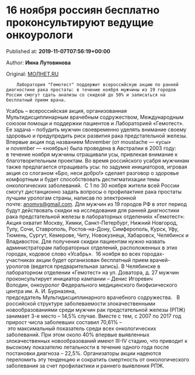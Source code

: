
# 16 ноября россиян бесплатно проконсультируют ведущие онкоурологи

Published at: **2019-11-07T07:56:19+00:00**

Author: **Инна Лутовинова**

Original: [МОЛНЕТ.RU](https://www.molnet.ru/mos/ru/health_and_social/o_717705)


        Лаборатория "Гемотест" поддержит всероссийскую акцию по ранней диагностике рака простаты: в течение ноября мужчины из 19 городов России смогут сдать анализы со скидкой до 50% и записаться на бесплатный прием врача.
      
Усабрь – всероссийская акция, организованная Мультидисциплинарным врачебным содружеством, Международным союзом помощи и поддержки пациентов и Лабораторией «Гемотест». Ее задача – побудить мужчин своевременно уделять внимание своему здоровью и предупредить риск развития рака предстательной железы. 
Впервые акция под названием Movember (от moustache — «усы» и november — «ноябрь») была проведена в Австралии в 2003 году: в течение ноября мужчины отращивали усы, привлекая внимание к благотворительным проектам. Во время российского усабря мужчинам также предлагается отращивать усы: по задумке инициаторов, игровая акция со слоганом «Бро, неси добро!» сделает разговор о здоровье комфортным и будет способствовать дестигматизации темы онкологических заболеваний. 
С 1 по 30 ноября жители всей России смогут дистанционно задать вопросы о профилактике рака простаты лучшим урологам страны, написав по электронной почте: anomvs@gmail.com. Для мужчин из 19 городов РФ в этот период будут действовать скидки на исследования для ранней диагностики рака предстательной железы в лабораторных отделениях «Гемотест»: 
Акция охватит Москву, Химки, Санкт-Петербург, Нижний Новгород, Тулу, Сочи, Ставрополь, Ростов-на-Дону, Симферополь, Курск, Уфу, Тюмень, Сургут, Кемерове, Читу, Новокузнецк, Хабаровск, Челябинск и Владивосток. Для получения скидки пациентам нужно назвать администраторам лабораторных отделений, расположенных в этих городах, кодовое слово «Усабрь». 
16 ноября во всех городах-участниках акции будет организован бесплатный прием врачей-урологов (ведется предварительная запись). В Челябинске в лабораторном отделении «Гемотест» на ул. Доватора, д. 27 мужчин проконсультирует инициатор кампании – Денис Игоревич Володин, онкоуролог Федерального медицинского биофизического центра им. А. И. Бурназяна, председатель Мультидисциплинарного врачебного содружества.  
В российской структуре заболеваемости злокачественными новообразованиями среди мужчин рак предстательной железы (РПЖ) занимает 3-е место – 14,5% случае. Вместе с тем, с 2007 по 2017 год прирост числа заболевших составил 70,61% – это максимальный показатель среди всех онкологических заболеваний. При этом около 40% впервые выявленных злокачественных новообразований имеют III-IV стадию, что приводит к высокому показателю летальности в течение одного года после постановки диагноза – 22,5%. Организаторы акции надеются переломить эту тенденцию и сократить смертность от онкологического заболевания за счет профилактики и раннего выявления РПЖ. 
